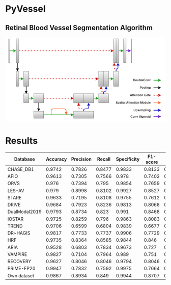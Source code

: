 # PyVessel
## Retinal Blood Vessel Segmentation Algorithm

![DARE U-NET](architectures/DAREUNET.png "DARE U-Net")


# Results

|Database       | Accuracy | Precision | Recall | Specificity | F1-score | IoU    |
|---            |---       |---        |---     | ---         | ---      | ---    |
|CHASE\_DB1     | 0.9742   | 0.7826    | 0.8477 | 0.9833      | 0.8133   | 0.6854 |
|AFIO           | 0.9613   | 0.7305    | 0.7566 | 0.978       | 0.7402   | 0.5897 |
|ORVS           | 0.976    | 0.7394    | 0.795  | 0.9854      | 0.7659   | 0.622  |
|LES-AV         | 0.979    | 0.8998    | 0.8102 | 0.9927      | 0.8527   | 0.7432 |
|STARE          | 0.9633   | 0.7195    | 0.8108 | 0.9755      | 0.7612   | 0.6204 |
|DRIVE          | 0.9684   | 0.7923    | 0.8236 | 0.9813      | 0.8068   | 0.6764 |
|DualModal2019  | 0.9793   | 0.8734    | 0.823  | 0.991       | 0.8468   | 0.7348 |
|IOSTAR         | 0.9725   | 0.8259    | 0.796  | 0.9863      | 0.8083   | 0.6792 |
|TREND          | 0.9706   | 0.6599    | 0.6804 | 0.9839      | 0.6677   | 0.5018 |
|DR~HAGIS       | 0.9817   | 0.7733    | 0.7737 | 0.9906      | 0.7729   | 0.632  |
|HRF            | 0.9735   | 0.8364    | 0.8585 | 0.9844      | 0.846    | 0.734  |
|ARIA           | 0.9528   | 0.6803    | 0.7834 | 0.9673      | 0.727    | 0.5719 |
|VAMPIRE        | 0.9827   | 0.7104    | 0.7964 | 0.989       | 0.751    | 0.6013 |
|RECOVERY       | 0.9627   | 0.8046    | 0.8046 | 0.9794      | 0.8046   | 0.6731 |
|PRIME-FP20     | 0.9947   | 0.7832    | 0.7592 | 0.9975      | 0.7664   | 0.6228 |
|Own dataset    | 0.9867   | 0.8934    | 0.849  | 0.9944      | 0.8707   | 0.771  |